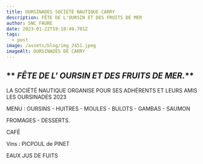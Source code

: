 ```yaml
---
title: OURSINADES SOCIÉTÉ NAUTIQUE CARRY
description: FÊTE DE L'OURSIN ET DES FRUITS DE MER
author: SNC FAURE
date: 2023-01-22T19:18:49.701Z
tags:
  - post
image: /assets/blog/img_2451.jpeg
imageAlt: OURSINADES DE CARRY
---
```

## ** *F﻿ÊTE DE L' OURSIN ET DES FRUITS DE MER.***

L﻿A SOCIÉTÉ NAUTIQUE ORGANISE POUR SES ADHÉRENTS ET LEURS AMIS LES OURSINADES 2023

M﻿ENU : OURSINS - HUITRES - MOULES - BULOTS - GAMBAS - SAUMON

  FROMAGES - DESSERTS.      

C﻿AFÉ

V﻿ins : PICPOUL de PINET

E﻿AUX JUS DE FUITS